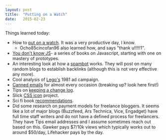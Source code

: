 ```yaml
---
layout: post
title:  "Putting on a Watch"
date:   2015-02-23
---
```

Things learned today:

* How to [put on a watch](https://www.youtube.com/watch?v=VSEjmLzayFI). It was a very productive day, I know.
	* Ocho85cincofan96 also learned how, and says "thank u!!!!!1".
* [You don't know JS](https://github.com/getify/You-Dont-Know-JS/blob/master/this%20&%20object%20prototypes/ch1.md)- a series of books on Javascript, starting with one on mastery of prototypes.
* An interesting look at how a [spambot](https://twitter.com/renaudbedard/status/567827024775127040) works. They will post on many random blogs to establish backlinks (although this is not very effective any more).
* Cool analysis of [Lego's](http://joshsummers.co.uk/2015/02/16/Lego-1981-Beautiful-Advert) 1981 ad campaign.
* [Canned emails](https://news.ycombinator.com/item?id=9048414&utm_term=comment) for almost every occasion (breaking up? look here first!)
* Tips on [keeping a change log](http://keepachangelog.com/). 
* Slick [CSS icon](https://news.ycombinator.com/item?id=9047086&utm_term=comment) project.
* Sci fi book [recommendations](https://news.ycombinator.com/item?id=9056319).
* Did some research on payment models for freelance bloggers. It seems like a lot of major blogs (Buzzfeed, Ars Technica, Vice, Engadget) have full time staff writers and do not have a defined process for freelancers. They have Tips email addresses and I assume sometimes reach out based on this. Gawker pays $7/10k views which typically works out to around $50/day, Lifehacker pays by the day.